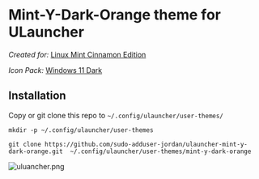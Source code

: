# Mint-Y-Dark-Orange theme for ULauncher

_Created for:_ [Linux Mint Cinnamon Edition](https://www.linuxmint.com/download.php)

<!-- publish and update icon packs -->
_Icon Pack:_ [Windows 11 Dark ](https://www.cinnamon-look.org/p/2106379/)

## Installation

Copy or git clone this repo to `~/.config/ulauncher/user-themes/`

```
mkdir -p ~/.config/ulauncher/user-themes
```

```
git clone https://github.com/sudo-adduser-jordan/ulauncher-mint-y-dark-orange.git  ~/.config/ulauncher/user-themes/mint-y-dark-orange
```
![uluancher.png](https://github.com/sudo-adduser-jordan/ulauncher-mint-y-dark-orange/blob/main/ulauncher.png)
